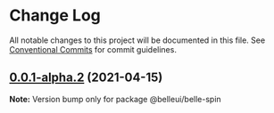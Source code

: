 # Change Log

All notable changes to this project will be documented in this file.
See [Conventional Commits](https://conventionalcommits.org) for commit guidelines.

## [0.0.1-alpha.2](https://github.com/belleui/belleui/compare/v0.0.1-alpha.1...v0.0.1-alpha.2) (2021-04-15)

**Note:** Version bump only for package @belleui/belle-spin
